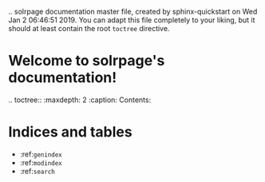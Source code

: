 .. solrpage documentation master file, created by
   sphinx-quickstart on Wed Jan  2 06:46:51 2019.
   You can adapt this file completely to your liking, but it should at least
   contain the root `toctree` directive.

Welcome to solrpage's documentation!
====================================

.. toctree::
   :maxdepth: 2
   :caption: Contents:



Indices and tables
==================

* :ref:`genindex`
* :ref:`modindex`
* :ref:`search`
